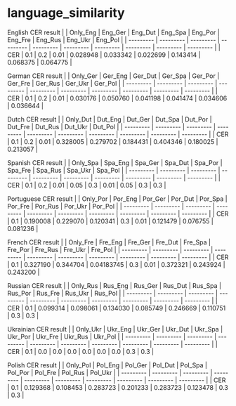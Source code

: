 # language_similarity

English CER result
| | Only_Eng | Eng_Ger | Eng_Dut | Eng_Spa | Eng_Por | Eng_Fre | Eng_Rus | Eng_Ukr | Eng_Pol |
| --------- | --------- | --------- | --------- | --------- | --------- | --------- | --------- | --------- | --------- |
| CER | 0.1 | 0.2 | 0.01 | 0.028948 | 0.033342 | 0.022699 | 0.143414 | 0.068375 | 0.064775 |

German CER result
| | Only_Ger | Ger_Eng | Ger_Dut | Ger_Spa | Ger_Por | Ger_Fre | Ger_Rus | Ger_Ukr | Ger_Pol |
| --------- | --------- | --------- | --------- | --------- | --------- | --------- | --------- | --------- | --------- |
| CER | 0.1 | 0.2 | 0.01 | 0.030176 | 0.050760 | 0.041198 | 0.041474 | 0.034606 | 0.036644 |

Dutch CER result
| | Only_Dut | Dut_Eng | Dut_Ger | Dut_Spa | Dut_Por | Dut_Fre | Dut_Rus | Dut_Ukr | Dut_Pol |
| --------- | --------- | --------- | --------- | --------- | --------- | --------- | --------- | --------- | --------- |
| CER | 0.1 | 0.2 | 0.01 | 0.328005 | 0.279702 | 0.184431 | 0.404346 | 0.180025 | 0.213057 |

Spanish CER result
| | Only_Spa | Spa_Eng | Spa_Ger | Spa_Dut | Spa_Por | Spa_Fre | Spa_Rus | Spa_Ukr | Spa_Pol |
| --------- | --------- | --------- | --------- | --------- | --------- | --------- | --------- | --------- | --------- |
| CER | 0.1 | 0.2 | 0.01 | 0.05 | 0.3 | 0.01 | 0.05 | 0.3 | 0.3 |

Portuguese CER result
| | Only_Por | Por_Eng | Por_Ger | Por_Dut | Por_Spa | Por_Fre | Por_Rus | Por_Ukr | Por_Pol |
| --------- | --------- | --------- | --------- | --------- | --------- | --------- | --------- | --------- | --------- |
| CER | 0.1 | 0.190008 | 0.229070 | 0.120341 | 0.3 | 0.01 | 0.121479 | 0.076755 | 0.081236 |

French CER result
| | Only_Fre | Fre_Eng | Fre_Ger | Fre_Dut | Fre_Spa | Fre_Por | Fre_Rus | Fre_Ukr | Fre_Pol |
| --------- | --------- | --------- | --------- | --------- | --------- | --------- | --------- | --------- | --------- |
| CER | 0.1 | 0.327190 | 0.344704 | 0.04183745 | 0.3 | 0.01 | 0.372321 | 0.243924 | 0.243200 |

Russian CER result
| | Only_Rus | Rus_Eng | Rus_Ger | Rus_Dut | Rus_Spa | Rus_Por | Rus_Fre | Rus_Ukr | Rus_Pol |
| --------- | --------- | --------- | --------- | --------- | --------- | --------- | --------- | --------- | --------- |
| CER | 0.1 | 0.099314 | 0.098061 | 0.134030 | 0.085749 | 0.246669 | 0.110751 | 0.3 | 0.3 |

Ukrainian CER result
| | Only_Ukr | Ukr_Eng | Ukr_Ger | Ukr_Dut | Ukr_Spa | Ukr_Por | Ukr_Fre | Ukr_Rus | Ukr_Pol |
| --------- | --------- | --------- | --------- | --------- | --------- | --------- | --------- | --------- | --------- |
| CER | 0.1 | 0.0 | 0.0 | 0.0 | 0.0 | 0.0 | 0.0 | 0.3 | 0.3 |

Polish CER result
| | Only_Pol | Pol_Eng | Pol_Ger | Pol_Dut | Pol_Spa | Pol_Por | Pol_Fre | Pol_Rus | Pol_Ukr |
| --------- | --------- | --------- | --------- | --------- | --------- | --------- | --------- | --------- | --------- |
| CER | 0.1 | 0.129368 | 0.108453 | 0.283723 | 0.201233 | 0.283723 | 0.123478 | 0.3 | 0.3 |